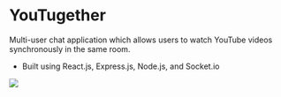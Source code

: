 ﻿# YouTugether

Multi-user chat application which allows users to watch YouTube videos synchronously in the same room.
- Built using React.js, Express.js, Node.js, and Socket.io

![](https://github.com/bencostas/YouTugether/main/YouTugether%20Demo.gif)
